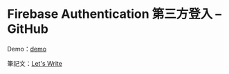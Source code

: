 # Firebase Authentication 第三方登入 – GitHub

Demo：[demo](https://letswritetw.github.io/letswrite-firebase-auth-github/)

筆記文：[Let's Write](https://www.letswrite.tw/github-api-issue-create-app/)
